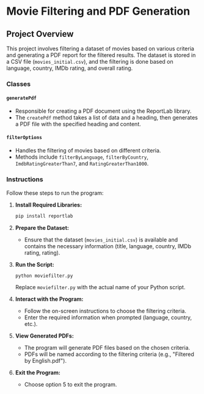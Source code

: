 # Movie Filtering and PDF Generation

## Project Overview

This project involves filtering a dataset of movies based on various criteria and generating a PDF report for the filtered results. The dataset is stored in a CSV file (`movies_initial.csv`), and the filtering is done based on language, country, IMDb rating, and overall rating.

### Classes

#### `generatePdf`

- Responsible for creating a PDF document using the ReportLab library.
- The `createPdf` method takes a list of data and a heading, then generates a PDF file with the specified heading and content.

#### `filterOptions`

- Handles the filtering of movies based on different criteria.
- Methods include `filterByLanguage`, `filterByCountry`, `ImdbRatingGreaterThan7`, and `RatingGreaterThan1000`.

### Instructions

Follow these steps to run the program:

1. **Install Required Libraries:**
    ```bash
    pip install reportlab
    ```

2. **Prepare the Dataset:**
    - Ensure that the dataset (`movies_initial.csv`) is available and contains the necessary information (title, language, country, IMDb rating, rating).

3. **Run the Script:**
    ```bash
    python moviefilter.py
    ```
   Replace `moviefilter.py` with the actual name of your Python script.

4. **Interact with the Program:**
    - Follow the on-screen instructions to choose the filtering criteria.
    - Enter the required information when prompted (language, country, etc.).

5. **View Generated PDFs:**
    - The program will generate PDF files based on the chosen criteria.
    - PDFs will be named according to the filtering criteria (e.g., "Filtered by English.pdf").

6. **Exit the Program:**
    - Choose option 5 to exit the program.

